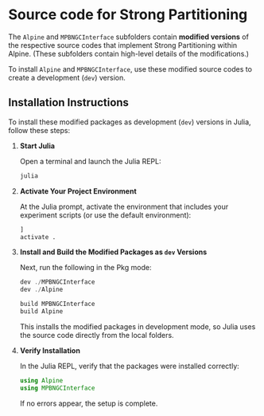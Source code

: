 # Source code for Strong Partitioning


The `Alpine` and `MPBNGCInterface` subfolders contain **modified versions** of the respective source codes that implement Strong Partitioning within Alpine. (These subfolders contain high-level details of the modifications.)

To install `Alpine` and `MPBNGCInterface`, use these modified source codes to create a development  (`dev`) version.

## Installation Instructions

To install these modified packages as development (`dev`) versions in Julia, follow these steps:

1. **Start Julia**

   Open a terminal and launch the Julia REPL:

   ```bash
   julia
   ```

2. **Activate Your Project Environment**

   At the Julia prompt, activate the environment that includes your experiment scripts (or use the default environment):
   
   ```julia
   ]
   activate .
   ```

3. **Install and Build the Modified Packages as `dev` Versions**

   Next, run the following in the Pkg mode:

   ```julia
   dev ./MPBNGCInterface
   dev ./Alpine

   build MPBNGCInterface
   build Alpine
   ```

   This installs the modified packages in development mode, so Julia uses the source code directly from the local folders.

4. **Verify Installation**

   In the Julia REPL, verify that the packages were installed correctly:

   ```julia
   using Alpine
   using MPBNGCInterface
   ```

   If no errors appear, the setup is complete.
